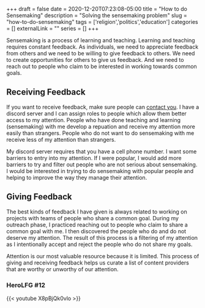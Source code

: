 +++
draft = false
date = 2020-12-20T07:23:08-05:00
title = "How to do Sensemaking"
description = "Solving the sensemaking problem"
slug = "how-to-do-sensemaking"
tags = ['religion','politics','education']
categories = []
externalLink = ""
series = []
+++

Sensemaking is a process of learning and teaching.  Learning and teaching requires constant feedback.  As individuals, we need to appreciate feedback from others and we need to be willing to give feedback to others.  We need to create opportunities for others to give us feedback.  And we need to reach out to people who claim to be interested in working towards common goals.

## Receiving Feedback

If you want to receive feedback, make sure people can [contact you](/contact).  I have a discord server and I can assign roles to people which allow them better access to my attention.  People who have done teaching and learning (sensemaking) with me develop a repuation and receive my attention more easily than strangers.  People who do not want to do sensemaking with me receive less of my attention than strangers.

My discord server requires that you have a cell phone number.  I want some barriers to entry into my attention.  If I were popular, I would add more barriers to try and filter out people who are not serious about sensemaking.  I would be interested in trying to do sensemaking with popular people and helping to improve the way they manage their attention.

## Giving Feedback

The best kinds of feedback I have given is always related to working on projects with teams of people who share a common goal.  During my outreach phase, I practiced reaching out to people who claim to share a common goal with me.  I then discovered the people who do and do not deserve my attention.  The result of this process is a filtering of my attention as I intentionally accept and reject the people who do not share my goals.

Attention is our most valuable resource because it is limited.  This process of giving and receiving feedback helps us curate a list of content providers that are worthy or unworthy of our attention.

### HeroLFG #12

{{< youtube X8pBjQk0vlo >}}

